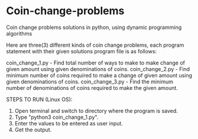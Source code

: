 # Coin-change-problems
Coin change problems solutions in python, using dynamic programming algorithms


Here are three(3) different kinds of coin change problems, each program statement with their given solutions program file is as follows:


coin_change_1.py - Find total number of ways to make to make change of given amount using given denominations of coins.
coin_change_2.py - Find minimum number of coins required to make a change of given amount using given denominations of coins.
coin_change_3.py - Find the minimum number of denominations of coins required to make the given amount.


STEPS TO RUN (Linux OS):
  1. Open terminal and switch to directory where the program is saved.
  2. Type "python3 coin_change_1.py".
  3. Enter the values to be entered as user input.
  4. Get the output.
